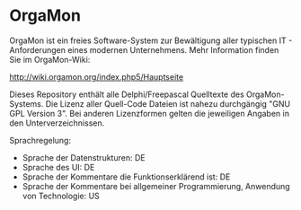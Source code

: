 OrgaMon
=======

OrgaMon ist ein freies Software-System zur Bewältigung aller typischen IT - Anforderungen eines modernen Unternehmens. Mehr Information finden Sie im OrgaMon-Wiki:

http://wiki.orgamon.org/index.php5/Hauptseite

Dieses Repository enthält alle Delphi/Freepascal Quelltexte des OrgaMon-Systems. Die Lizenz aller Quell-Code Dateien ist nahezu durchgängig "GNU GPL Version 3". Bei anderen Lizenzformen gelten die jeweiligen Angaben in den Unterverzeichnissen.

Sprachregelung:

* Sprache der Datenstrukturen: DE
* Sprache des UI: DE
* Sprache der Kommentare die Funktionserklärend ist: DE
* Sprache der Kommentare bei allgemeiner Programmierung, Anwendung von Technologie: US
